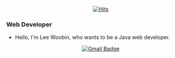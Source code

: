 <div align=center>

[![Hits](https://hits.seeyoufarm.com/api/count/incr/badge.svg?url=https%3A%2F%2Fgithub.com%2Fzzsza)](https://hits.seeyoufarm.com) 

</div>

### Web Developer
- Hello, I'm Lee Woobin, who wants to be a Java web developer.

<div align=center>

[![Gmail Badge](https://img.shields.io/badge/-Gmail-d14836?style=flat-square&logo=Gmail&logoColor=white&link=mailto:lub1158@gmail.com)](mailto:lub1158@gmail.com)
</div>
